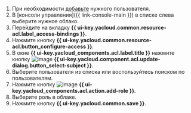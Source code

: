 1. При необходимости [добавьте](../iam/operations/users/create.md) нужного пользователя.
1. В [консоли управления]({{ link-console-main }}) в списке слева выберите нужное облако.
1. Перейдите на вкладку **{{ ui-key.yacloud.common.resource-acl.label_access-bindings }}**.
1. Нажмите кнопку **{{ ui-key.yacloud.common.resource-acl.button_configure-access }}**.
1. В окне **{{ ui-key.yacloud_components.acl.label.title }}** нажмите кнопку ![image](../_assets/console-icons/plus.svg) **{{ ui-key.yacloud.component.acl.update-dialog.button_select-subject }}**.
1. Выберите пользователя из списка или воспользуйтесь поиском по пользователям.
1. Нажмите кнопку ![image](../_assets/console-icons/plus.svg) **{{ ui-key.yacloud_components.acl.action.add-role }}**.
1. Выберите роль в облаке.
1. Нажмите кнопку **{{ ui-key.yacloud.common.save }}**.